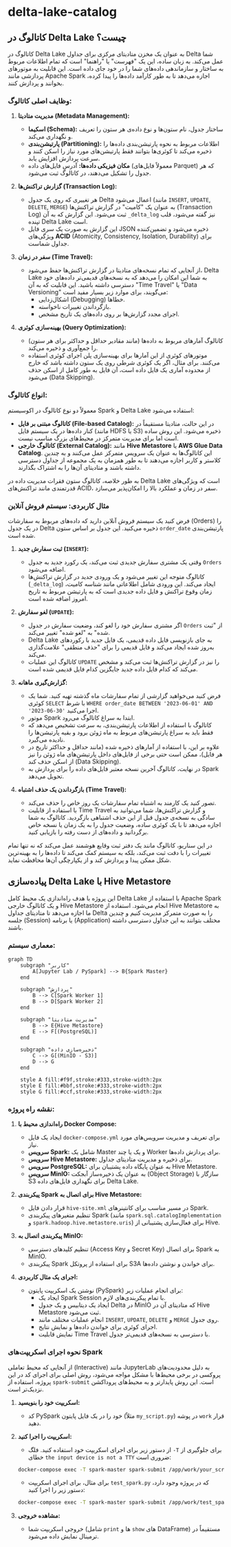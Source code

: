# delta-lake-catalog

## کاتالوگ در Delta Lake چیست؟

کاتالوگ در Delta Lake به عنوان یک مخزن متادیتای مرکزی برای جداول Delta شما عمل می‌کند. به زبان ساده، این یک "فهرست" یا "راهنما" است که تمام اطلاعات مربوط به ساختار و سازماندهی داده‌های شما را در خود جای داده است. این قابلیت به موتورهای پردازشی مانند Apache Spark اجازه می‌دهد تا به طور کارآمد داده‌ها را پیدا کرده، بخوانند و پردازش کنند.

### وظایف اصلی کاتالوگ:

1.  **مدیریت متادیتا (Metadata Management):**
    *   **اسکیما (Schema):** ساختار جدول، نام ستون‌ها و نوع داده‌ی هر ستون را تعریف و نگهداری می‌کند.
    *   **پارتیشن‌بندی (Partitioning):** اطلاعات مربوط به نحوه پارتیشن‌بندی داده‌ها را ذخیره می‌کند تا کوئری‌ها بتوانند فقط پارتیشن‌های مورد نیاز را اسکن کنند و سرعت پردازش افزایش یابد.
    *   **مکان فیزیکی داده‌ها:** آدرس فایل‌های داده (معمولاً فایل‌های Parquet) که هر جدول را تشکیل می‌دهند، در کاتالوگ ثبت می‌شود.

2.  **گزارش تراکنش‌ها (Transaction Log):**
    *   هر تغییری که روی یک جدول Delta اعمال می‌شود (مانند `INSERT`, `UPDATE`, `DELETE`, `MERGE`) به عنوان یک "کامیت" در گزارش تراکنش‌ها (Transaction Log) ثبت می‌شود. این گزارش که به آن `_delta_log` نیز گفته می‌شود، قلب تپنده Delta Lake است.
    *   این گزارش به صورت یک سری فایل JSON ذخیره می‌شود و تضمین‌کننده ویژگی‌های **ACID** (Atomicity, Consistency, Isolation, Durability) برای جداول شماست.

3.  **سفر در زمان (Time Travel):**
    *   از آنجایی که تمام نسخه‌های متادیتا در گزارش تراکنش‌ها حفظ می‌شود، Delta Lake به شما این امکان را می‌دهد که به نسخه‌های قدیمی‌تر داده‌های خود دسترسی داشته باشید. این قابلیت که به آن "Time Travel" یا "Data Versioning" می‌گویند، برای موارد زیر بسیار مفید است:
        *   اشکال‌زدایی (Debugging) خطاها.
        *   بازگرداندن تغییرات ناخواسته.
        *   اجرای مجدد گزارش‌ها بر روی داده‌های یک تاریخ مشخص.

4.  **بهینه‌سازی کوئری (Query Optimization):**
    *   کاتالوگ آمارهای مربوط به داده‌ها (مانند مقادیر حداقل و حداکثر برای هر ستون) را جمع‌آوری و ذخیره می‌کند.
    *   موتورهای کوئری از این آمارها برای بهینه‌سازی پلن اجرای کوئری استفاده می‌کنند. برای مثال، اگر یک کوئری شرطی روی یک ستون داشته باشد که خارج از محدوده آماری یک فایل داده است، آن فایل به طور کامل از اسکن حذف می‌شود (Data Skipping).

### انواع کاتالوگ:

معمولاً دو نوع کاتالوگ در اکوسیستم Spark و Delta Lake استفاده می‌شود:

*   **کاتالوگ مبتنی بر فایل (File-based Catalog):** در این حالت، متادیتا مستقیماً در کنار داده‌ها در یک سیستم فایل (مانند HDFS یا S3) ذخیره می‌شود. این روش ساده است اما برای مدیریت متمرکز در محیط‌های بزرگ مناسب نیست.
*   **کاتالوگ خارجی (External Catalog):** مانند **Hive Metastore** یا **AWS Glue Data Catalog**. این کاتالوگ‌ها به عنوان یک سرویس متمرکز عمل می‌کنند و به چندین کلاستر و کاربر اجازه می‌دهند تا به طور همزمان به یک مجموعه از جداول دسترسی داشته باشند و متادیتای آن‌ها را به اشتراک بگذارند.

به طور خلاصه، کاتالوگ ستون فقرات مدیریت داده در Delta Lake است که ویژگی‌های قدرتمندی مانند تراکنش‌های ACID، سفر در زمان و عملکرد بالا را امکان‌پذیر می‌سازد.

### مثال کاربردی: سیستم فروش آنلاین

فرض کنید یک سیستم فروش آنلاین دارید که داده‌های مربوط به سفارشات (Orders) را در یک جدول Delta ذخیره می‌کنید. این جدول بر اساس ستون `order_date` پارتیشن‌بندی شده است.

1.  **ثبت سفارش جدید (`INSERT`):**
    *   وقتی یک مشتری سفارش جدیدی ثبت می‌کند، یک رکورد جدید به جدول `Orders` اضافه می‌شود.
    *   کاتالوگ متوجه این تغییر می‌شود و یک ورودی جدید در گزارش تراکنش‌ها (`_delta_log`) ایجاد می‌کند. این ورودی شامل اطلاعاتی مانند شناسه کامیت، زمان وقوع تراکنش و فایل داده جدیدی است که به پارتیشن مربوط به تاریخ امروز اضافه شده است.

2.  **لغو سفارش (`UPDATE`):**
    *   اگر مشتری سفارش خود را لغو کند، وضعیت سفارش در جدول `Orders` از "ثبت شده" به "لغو شده" تغییر می‌کند.
    *   Delta Lake به جای بازنویسی فایل داده قدیمی، یک فایل جدید با رکوردهای به‌روز شده ایجاد می‌کند و فایل قدیمی را برای "حذف منطقی" علامت‌گذاری می‌کند.
    *   کاتالوگ این عملیات `UPDATE` را نیز در گزارش تراکنش‌ها ثبت می‌کند و مشخص می‌کند که کدام فایل داده جدید جایگزین کدام فایل قدیمی شده است.

3.  **گزارش‌گیری ماهانه:**
    *   فرض کنید می‌خواهید گزارشی از تمام سفارشات ماه گذشته تهیه کنید. شما یک کوئری `SELECT` با شرط `WHERE order_date BETWEEN '2023-06-01' AND '2023-06-30'` اجرا می‌کنید.
    *   موتور Spark ابتدا به سراغ کاتالوگ می‌رود.
    *   کاتالوگ با استفاده از اطلاعات پارتیشن‌بندی، به سرعت تشخیص می‌دهد که فقط باید به سراغ پارتیشن‌های مربوط به ماه ژوئن برود و بقیه پارتیشن‌ها را نادیده می‌گیرد.
    *   علاوه بر این، با استفاده از آمارهای ذخیره شده (مانند حداقل و حداکثر تاریخ در هر فایل)، ممکن است حتی برخی از فایل‌های داخل پارتیشن‌های ماه ژوئن را نیز از اسکن حذف کند (Data Skipping).
    *   در نهایت، کاتالوگ آخرین نسخه معتبر فایل‌های داده را برای پردازش به Spark تحویل می‌دهد.

4.  **بازگرداندن یک حذف اشتباه (Time Travel):**
    *   تصور کنید یک کارمند به اشتباه تمام سفارشات یک روز خاص را حذف می‌کند.
    *   با استفاده از قابلیت Time Travel و گزارش تراکنش‌ها، شما می‌توانید به سادگی به نسخه‌ی جدول قبل از این حذف اشتباهی بازگردید. کاتالوگ به شما اجازه می‌دهد تا با یک کوئری ساده، وضعیت جدول را به یک زمان یا نسخه خاص برگردانید و داده‌های از دست رفته را بازیابی کنید.

در این سناریو، کاتالوگ مانند یک دفتر ثبت وقایع هوشمند عمل می‌کند که نه تنها تمام تغییرات را با دقت ثبت می‌کند، بلکه به سیستم کمک می‌کند تا داده‌ها را به بهینه‌ترین شکل ممکن پیدا و پردازش کند و از یکپارچگی آن‌ها محافظت نماید.

## پیاده‌سازی Delta Lake با Hive Metastore

این پروژه با هدف راه‌اندازی یک محیط کامل Delta Lake با استفاده از Apache Spark و یک کاتالوگ خارجی Hive Metastore انجام می‌شود. استفاده از Hive Metastore به ما اجازه می‌دهد تا متادیتای جداول Delta را به صورت متمرکز مدیریت کنیم و چندین جلسه (Session) یا برنامه (Application) مختلف بتوانند به این جداول دسترسی داشته باشند.

### معماری سیستم:

```mermaid
graph TD
    subgraph "کاربر"
        A[Jupyter Lab / PySpark] --> B{Spark Master}
    end

    subgraph "پردازش"
        B --> C[Spark Worker 1]
        B --> D[Spark Worker 2]
    end

    subgraph "مدیریت متادیتا"
        B --> E{Hive Metastore}
        E --> F[(PostgreSQL)]
    end

    subgraph "ذخیره‌سازی داده"
        C --> G[(MinIO - S3)]
        D --> G
    end

    style A fill:#f9f,stroke:#333,stroke-width:2px
    style E fill:#bbf,stroke:#333,stroke-width:2px
    style G fill:#ccf,stroke:#333,stroke-width:2px
```

### نقشه راه پروژه:

1.  **راه‌اندازی محیط با Docker Compose:**
    *   ایجاد یک فایل `docker-compose.yml` برای تعریف و مدیریت سرویس‌های مورد نیاز.
    *   **سرویس Spark:** شامل یک Master و یک یا چند Worker برای پردازش داده‌ها.
    *   **سرویس Hive Metastore:** برای ذخیره و مدیریت متادیتای جداول.
    *   **سرویس PostgreSQL:** به عنوان پایگاه داده پشتیبان برای Hive Metastore.
    *   **سرویس MinIO:** به عنوان یک ذخیره‌ساز آبجکت (Object Storage) سازگار با S3 برای نگهداری فایل‌های داده Delta Lake.

2.  **پیکربندی Spark برای اتصال به Hive Metastore:**
    *   قرار دادن فایل `hive-site.xml` در مسیر مناسب برای کانتینرهای Spark.
    *   تنظیم متغیرهای پیکربندی Spark (مانند `spark.sql.catalogImplementation` و `spark.hadoop.hive.metastore.uris`) برای فعال‌سازی پشتیبانی از Hive.

3.  **پیکربندی اتصال به MinIO:**
    *   تنظیم کلیدهای دسترسی (Access Key و Secret Key) برای اتصال Spark به MinIO.
    *   پیکربندی Spark برای استفاده از پروتکل S3A برای خواندن و نوشتن داده‌ها.

4.  **اجرای یک مثال کاربردی:**
    *   نوشتن یک اسکریپت پایتون (PySpark) برای انجام عملیات زیر:
        *   ایجاد یک Spark Session با تمام پیکربندی‌های لازم.
        *   ایجاد یک دیتابیس و یک جدول Delta در MinIO که متادیتای آن در Hive Metastore ثبت می‌شود.
        *   انجام عملیات مختلف مانند `INSERT`, `UPDATE`, `DELETE` و `MERGE` روی جدول.
        *   اجرای کوئری برای خواندن داده‌ها و نمایش نتایج.
        *   نمایش قابلیت Time Travel با دسترسی به نسخه‌های قدیمی‌تر جدول.

### نحوه اجرای اسکریپت‌های Spark

از آنجایی که محیط تعاملی (Interactive) مانند JupyterLab به دلیل محدودیت‌های پروکسی در برخی محیط‌ها با مشکل مواجه می‌شود، روش اصلی برای اجرای کد در این پروژه، استفاده از `spark-submit` است. این روش پایدارتر و به محیط‌های پروداکشن نزدیک‌تر است.

1.  **اسکریپت خود را بنویسید:**
    *   کد PySpark خود را در یک فایل پایتون (مثلاً `my_script.py`) در پوشه `work` قرار دهید.

2.  **اسکریپت را اجرا کنید:**
    *   از دستور زیر برای اجرای اسکریپت خود استفاده کنید. فلگ `-T` برای جلوگیری از خطای `the input device is not a TTY` ضروری است:

    ```bash
    docker-compose exec -T spark-master spark-submit /app/work/your_script_name.py
    ```

    *   برای مثال، برای اجرای اسکریپت `test_spark.py` که در پروژه وجود دارد، دستور زیر را اجرا کنید:

    ```bash
    docker-compose exec -T spark-master spark-submit /app/work/test_spark.py
    ```

3.  **مشاهده خروجی:**
    *   خروجی اسکریپت شما (شامل `print` ها و `show` های DataFrame) مستقیماً در ترمینال نمایش داده می‌شود.
